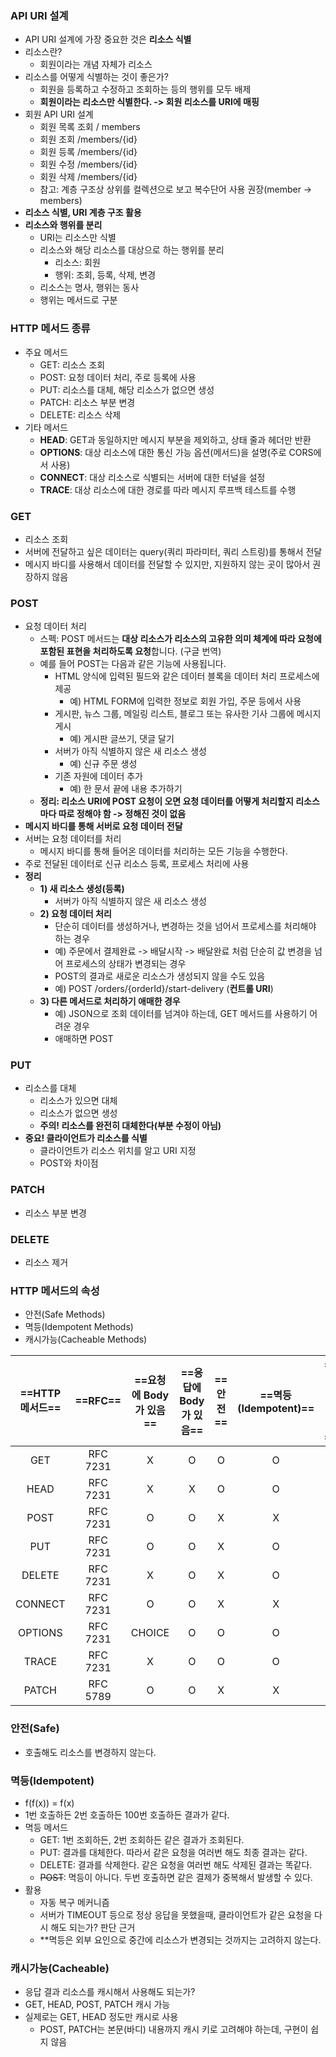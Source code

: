 ### API URI 설계
- API URI 설계에 가장 중요한 것은 **리소스 식별**
- 리소스란?
	- 회원이라는 개념 자체가 리소스
- 리소스를 어떻게 식별하는 것이 좋은가?
	- 회원을 등록하고 수정하고 조회하는 등의 행위를 모두 배제
	- **회원이라는 리소스만 식별한다. -> 회원 리소스를 URI에 매핑**
- 회원 API URI 설계
	- 회원 목록 조회 / members
	- 회원 조회 /members/{id}
	- 회원 등록 /members/{id}
	- 회원 수정 /members/{id}
	- 회원 삭제 /members/{id}
	- 참고: 계층 구조상 상위를 컬렉션으로 보고 복수단어 사용 권장(member -> members)
- **리소스 식별, URI 계층 구조 활용**
- **리소스와 행위를 분리**
	- URI는 리소스만 식별
	- 리소스와 해당 리소스를 대상으로 하는 행위를 분리
		- 리소스: 회원
		- 행위: 조회, 등록, 삭제, 변경
	- 리소스는 명사, 행위는 동사
	- 행위는 메서드로 구분

### HTTP 메서드 종류
- 주요 메서드
	- GET: 리소스 조회
	- POST: 요청 데이터 처리, 주로 등록에 사용
	- PUT: 리소스를 대체, 해당 리소스가 없으면 생성
	- PATCH: 리소스 부분 변경
	- DELETE: 리소스 삭제
- 기타 메서드
	- **HEAD**: GET과 동일하지만 메시지 부분을 제외하고, 상태 줄과 헤더만 반환
	- **OPTIONS**: 대상 리소스에 대한 통신 가능 옵션(메서드)을 설명(주로 CORS에서 사용)
	- **CONNECT**: 대상 리소스로 식별되는 서버에 대한 터널을 설정
	- **TRACE**: 대상 리소스에 대한 경로를 따라 메시지 루프백 테스트를 수행

### GET
- 리소스 조회
- 서버에 전달하고 싶은 데이터는 query(쿼리 파라미터, 쿼리 스트링)를 통해서 전달
- 메시지 바디를 사용해서 데이터를 전달할 수 있지만, 지원하지 않는 곳이 많아서 권장하지 않음

### POST
- 요청 데이터 처리
	- 스펙: POST 메서드는 **대상 리소스가 리소스의 고유한 의미 체계에 따라 요청에 포함된 표현을 처리하도록 요청**합니다. (구글 번역)
	- 예를 들어 POST는 다음과 같은 기능에 사용됩니다.
		- HTML 양식에 입력된 필드와 같은 데이터 블록을 데이터 처리 프로세스에 제공
			- 예) HTML FORM에 입력한 정보로 회원 가입, 주문 등에서 사용
		- 게시판, 뉴스 그룹, 메일링 리스트, 블로그 또는 유사한 기사 그룹에 메시지 게시
			- 예) 게시판 글쓰기, 댓글 달기
		- 서버가 아직 식별하지 않은 새 리소스 생성
			- 예) 신규 주문 생성
		- 기존 자원에 데이터 추가
			- 예) 한 문서 끝에 내용 추가하기
	- **정리: 리소스 URI에 POST 요청이 오면 요청 데이터를 어떻게 처리할지 리소스마다 따로 정해야 함 -> 정해진 것이 없음**
- **메시지 바디를 통해 서버로 요청 데이터 전달**
- 서버는 요청 데이터를 처리
	- 메시지 바디를 통해 들어온 데이터를 처리하는 모든 기능을 수행한다.
- 주로 전달된 데이터로 신규 리소스 등록, 프로세스 처리에 사용
- **정리**
	- **1) 새 리소스 생성(등록)**
		- 서버가 아직 식별하지 않은 새 리소스 생성
	- **2) 요청 데이터 처리**
		- 단순히 데이터를 생성하거나, 변경하는 것을 넘어서 프로세스를 처리해야 하는 경우
		- 예) 주문에서 결제완료 -> 배달시작 -> 배달완료 처럼 단순히 값 변경을 넘어 프로세스의 상태가 변경되는 경우
		- POST의 결과로 새로운 리소스가 생성되지 않을 수도 있음
		- 예) POST /orders/{orderId}/start-delivery (**컨트롤 URI**)
	- **3) 다른 메서드로 처리하기 애매한 경우**
		- 예) JSON으로 조회 데이터를 넘겨야 하는데, GET 메서드를 사용하기 어려운 경우
		- 애매하면 POST

### PUT
- 리소스를 대체
	- 리소스가 있으면 대체
	- 리소스가 없으면 생성
	- **주의! 리소스를 완전히 대체한다(부분 수정이 아님)**
- **중요! 클라이언트가 리소스를 식별**
	- 클라이언트가 리소스 위치를 알고 URI 지정
	- POST와 차이점

### PATCH
- 리소스 부분 변경

### DELETE
- 리소스 제거

### HTTP 메서드의 속성
- 안전(Safe Methods)
- 멱등(Idempotent Methods)
- 캐시가능(Cacheable Methods)

| ==HTTP 메서드== | ==RFC==  | ==요청에 Body가 있음== | ==응답에 Body가 있음== | ==안전== | ==멱등(Idempotent)== | ==캐시 가능== |
| :----------: | :------: | :--------------: | :--------------: | :----: | :----------------: | :-------: |
|     GET      | RFC 7231 |        X         |        O         |   O    |         O          |     O     |
|     HEAD     | RFC 7231 |        X         |        X         |   O    |         O          |     O     |
|     POST     | RFC 7231 |        O         |        O         |   X    |         X          |     O     |
|     PUT      | RFC 7231 |        O         |        O         |   X    |         O          |     X     |
|    DELETE    | RFC 7231 |        X         |        O         |   X    |         O          |     X     |
|   CONNECT    | RFC 7231 |        O         |        O         |   X    |         X          |     X     |
|   OPTIONS    | RFC 7231 |      CHOICE      |        O         |   O    |         O          |     X     |
|    TRACE     | RFC 7231 |        X         |        O         |   O    |         O          |     X     |
|    PATCH     | RFC 5789 |        O         |        O         |   X    |         X          |     O     |

### 안전(Safe)
- 호출해도 리소스를 변경하지 않는다.

### 멱등(Idempotent)
- f(f(x)) = f(x)
- 1번 호출하든 2번 호출하든 100번 호출하든 결과가 같다.
- 멱등 메서드
	- GET: 1번 조회하든, 2번 조회하든 같은 결과가 조회된다.
	- PUT: 결과를 대체한다. 따라서 같은 요청을 여러번 해도 최종 결과는 같다.
	- DELETE: 결과를 삭제한다. 같은 요청을 여러번 해도 삭제된 결과는 똑같다.
	- ~~POST~~: 멱등이 아니다. 두번 호출하면 같은 결제가 중복해서 발생할 수 있다.
- 활용
	- 자동 복구 메커니즘
	- 서버가 TIMEOUT 등으로 정상 응답을 못했을때, 클라이언트가 같은 요청을 다시 해도 되는가? 판단 근거
	- **멱등은 외부 요인으로 중간에 리소스가 변경되는 것까지는 고려하지 않는다.

### 캐시가능(Cacheable)
- 응답 결과 리소스를 캐시해서 사용해도 되는가?
- GET, HEAD, POST, PATCH 캐시 가능
- 실제로는 GET, HEAD 정도만 캐시로 사용
	- POST, PATCH는 본문(바디) 내용까지 캐시 키로 고려해야 하는데, 구현이 쉽지 않음